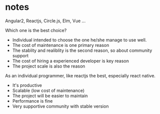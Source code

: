 # notes

Angular2, Reactjs, Circle.js, Elm, Vue ...

Which one is the best choice?

- Individual intended to choose the one he/she manage to use well.
- The cost of maintenance is one primary reason
- The stablity and realiblity is the second reason, so about community support
- The cost of hiring a experienced developer is key reason 
- The project scale is also the reason

As an individual programmer, like reactjs the best, especially react native.

- It's productive
- Scalable (low cost of maintenance)
- The project will be easier to maintain
- Performance is fine
- Very supportive community with stable version
